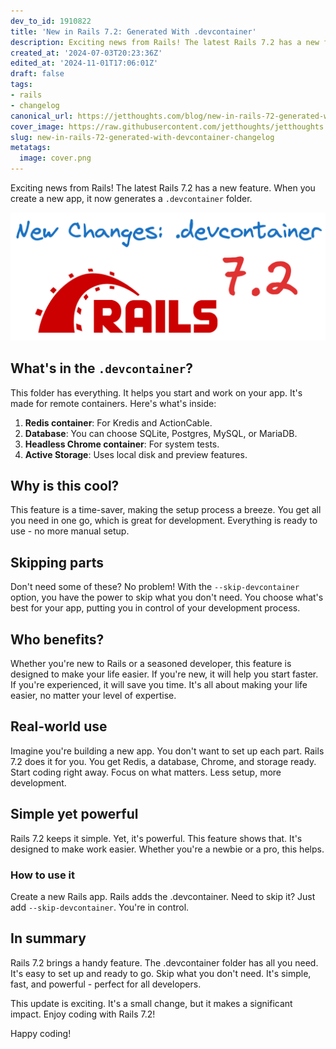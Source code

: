 ```yaml
---
dev_to_id: 1910822
title: 'New in Rails 7.2: Generated With .devcontainer'
description: Exciting news from Rails! The latest Rails 7.2 has a new feature. When you create a new app, it now...
created_at: '2024-07-03T20:23:36Z'
edited_at: '2024-11-01T17:06:01Z'
draft: false
tags:
- rails
- changelog
canonical_url: https://jetthoughts.com/blog/new-in-rails-72-generated-with-devcontainer-changelog/
cover_image: https://raw.githubusercontent.com/jetthoughts/jetthoughts.github.io/master/content/blog/new-in-rails-72-generated-with-devcontainer-changelog/cover.png
slug: new-in-rails-72-generated-with-devcontainer-changelog
metatags:
  image: cover.png
---
```

Exciting news from Rails! The latest Rails 7.2 has a new feature. When you create a new app, it now generates a `.devcontainer` folder.


![Image description](file_0.png)

What's in the `.devcontainer`?
----------------------------

This folder has everything. It helps you start and work on your app. It's made for remote containers. Here's what's inside:

1.  **Redis container**: For Kredis and ActionCable.
2.  **Database**: You can choose SQLite, Postgres, MySQL, or MariaDB.
3.  **Headless Chrome container**: For system tests.
4.  **Active Storage**: Uses local disk and preview features.

Why is this cool?
-----------------

This feature is a time-saver, making the setup process a breeze. You get all you need in one go, which is great for development. Everything is ready to use - no more manual setup.

Skipping parts
--------------

Don't need some of these? No problem! With the `--skip-devcontainer` option, you have the power to skip what you don't need. You choose what's best for your app, putting you in control of your development process.

Who benefits?
-------------

Whether you're new to Rails or a seasoned developer, this feature is designed to make your life easier. If you're new, it will help you start faster. If you're experienced, it will save you time. It's all about making your life easier, no matter your level of expertise.

Real-world use
--------------

Imagine you're building a new app. You don't want to set up each part. Rails 7.2 does it for you. You get Redis, a database, Chrome, and storage ready. Start coding right away. Focus on what matters. Less setup, more development.

Simple yet powerful
-------------------

Rails 7.2 keeps it simple. Yet, it's powerful. This feature shows that. It's designed to make work easier. Whether you're a newbie or a pro, this helps.

### How to use it

Create a new Rails app. Rails adds the .devcontainer. Need to skip it? Just add `--skip-devcontainer`. You're in control.

In summary
----------

Rails 7.2 brings a handy feature. The .devcontainer folder has all you need. It's easy to set up and ready to go. Skip what you don't need. It's simple, fast, and powerful - perfect for all developers.

This update is exciting. It's a small change, but it makes a significant impact. Enjoy coding with Rails 7.2!

Happy coding!
